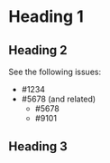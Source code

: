 # Heading 1

## Heading 2

See the following issues:

* #1234
* #5678 (and related)
   * #5678
   * #9101

## Heading 3
